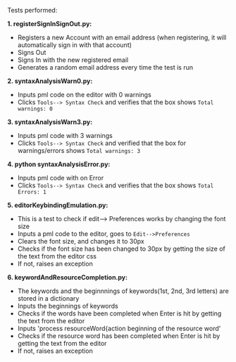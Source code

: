 
Tests performed:

**1. registerSignInSignOut.py:**
  * Registers a new Account with an email address (when registering, it will automatically sign in with that account)
  * Signs Out
  * Signs In with the new registered email
  * Generates a random email address every time the test is run 

**2. syntaxAnalysisWarn0.py:**
  * Inputs pml code on the editor with 0 warnings
  * Clicks `Tools--> Syntax Check` and verifies that the box shows `Total warnings: 0`
  
**3. syntaxAnalysisWarn3.py:**
  * Inputs pml code with 3 warnings
  * Clicks `Tools--> Syntax Check` and verified that the box for warnings/errors shows `Total warnings: 3`

**4. python syntaxAnalysisError.py:**
  * Inputs pml code with on Error
  * Clicks `Tools--> Syntax Check` and verifies that the box shows `Total Errors: 1`
  
**5. editorKeybindingEmulation.py:**
  * This is a test to check if edit--> Preferences works by changing the font size
  * Inputs a pml code to the editor, goes to `Edit-->Preferences`
  * Clears the font size, and changes it to 30px
  * Checks if the font size has been changed to 30px by getting the size of the text from the editor css 
  * If not, raises an exception

**6. keywordAndResourceCompletion.py:**
  * The keywords and the beginnnings of keywords(1st, 2nd, 3rd letters) are stored in a dictionary
  * Inputs the beginnings of keywords 
  * Checks if the words have been completed when Enter is hit by getting the text from the editor
  * Inputs 'process resourceWord{action beginning of the resource word' 
  * Checks if the resource word has been completed when Enter is hit by getting the text from the editor
  * If not, raises an exception
